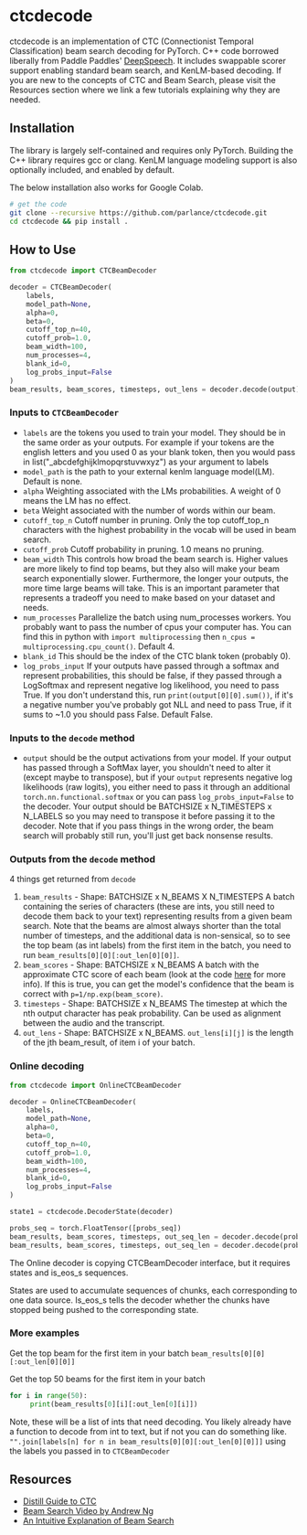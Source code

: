# ctcdecode

ctcdecode is an implementation of CTC (Connectionist Temporal Classification) beam search decoding for PyTorch.
C++ code borrowed liberally from Paddle Paddles' [DeepSpeech](https://github.com/PaddlePaddle/DeepSpeech).
It includes swappable scorer support enabling standard beam search, and KenLM-based decoding. If you are new to the concepts of CTC and Beam Search, please visit the Resources section where we link a few tutorials explaining why they are needed. 

## Installation
The library is largely self-contained and requires only PyTorch. 
Building the C++ library requires gcc or clang. 
KenLM language modeling support is also optionally included, and enabled by default.

The below installation also works for Google Colab.

```bash
# get the code
git clone --recursive https://github.com/parlance/ctcdecode.git
cd ctcdecode && pip install .
```

## How to Use

```python
from ctcdecode import CTCBeamDecoder

decoder = CTCBeamDecoder(
    labels,
    model_path=None,
    alpha=0,
    beta=0,
    cutoff_top_n=40,
    cutoff_prob=1.0,
    beam_width=100,
    num_processes=4,
    blank_id=0,
    log_probs_input=False
)
beam_results, beam_scores, timesteps, out_lens = decoder.decode(output)
```

### Inputs to `CTCBeamDecoder`
 - `labels` are the tokens you used to train your model. They should be in the same order as your outputs. For example
 if your tokens are the english letters and you used 0 as your blank token, then you would
 pass in list("_abcdefghijklmopqrstuvwxyz") as your argument to labels
 - `model_path` is the path to your external kenlm language model(LM). Default is none.
 - `alpha` Weighting associated with the LMs probabilities. A weight of 0 means the LM has no effect.
 - `beta` Weight associated with the number of words within our beam.
 - `cutoff_top_n` Cutoff number in pruning. Only the top cutoff_top_n characters with the highest probability in the vocab will be used in beam search.
 - `cutoff_prob` Cutoff probability in pruning. 1.0 means no pruning.
 - `beam_width` This controls how broad the beam search is. Higher values are more likely to find top beams, but they also
 will make your beam search exponentially slower. Furthermore, the longer your outputs, the more time large beams will take.
  This is an important parameter that represents a tradeoff you need to make based on your dataset and needs.
 - `num_processes` Parallelize the batch using num_processes workers. You probably want to pass the number of cpus your computer has. You can find this in python with `import multiprocessing` then `n_cpus = multiprocessing.cpu_count()`. Default 4.
 - `blank_id` This should be the index of the CTC blank token (probably 0). 
 - `log_probs_input` If your outputs have passed through a softmax and represent probabilities, this should be false, if they passed through a LogSoftmax and represent negative log likelihood, you need to pass True. If you don't understand this, run `print(output[0][0].sum())`, if it's a negative number you've probably got NLL and need to pass True, if it sums to ~1.0 you should pass False. Default False.

### Inputs to the `decode` method
 - `output` should be the output activations from your model. If your output has passed through a SoftMax layer, you shouldn't need to alter it (except maybe to transpose), but if your `output` represents negative log likelihoods (raw logits), you either need to pass it through an additional `torch.nn.functional.softmax` or you can pass `log_probs_input=False` to the decoder. Your output should be BATCHSIZE x N_TIMESTEPS x N_LABELS so you may need to transpose it before passing it to the decoder. Note that if you pass things in the wrong order, the beam search will probably still run, you'll just get back nonsense results. 

### Outputs from the `decode` method

4 things get returned from `decode`
 1. `beam_results` - Shape: BATCHSIZE x N_BEAMS X N_TIMESTEPS A batch containing the series of characters (these are ints, you still need to decode them back to your text) representing results from a given beam search. Note that the beams are almost always shorter than the total number of timesteps, and the additional data is non-sensical, so to see the top beam (as int labels) from the first item in the batch, you need to run `beam_results[0][0][:out_len[0][0]]`.
 1. `beam_scores` - Shape: BATCHSIZE x N_BEAMS A batch with the approximate CTC score of each beam (look at the code [here](https://github.com/parlance/ctcdecode/blob/master/ctcdecode/src/ctc_beam_search_decoder.cpp#L191-L192) for more info). If this is true, you can get the model's confidence that the beam is correct with `p=1/np.exp(beam_score)`.
 1. `timesteps` - Shape: BATCHSIZE x N_BEAMS The timestep at which the nth output character has peak probability. Can be used as alignment between the audio and the transcript.
 1. `out_lens` - Shape: BATCHSIZE x N_BEAMS. `out_lens[i][j]` is the length of the jth beam_result, of item i of your batch. 

### Online decoding

```python
from ctcdecode import OnlineCTCBeamDecoder

decoder = OnlineCTCBeamDecoder(
    labels,
    model_path=None,
    alpha=0,
    beta=0,
    cutoff_top_n=40,
    cutoff_prob=1.0,
    beam_width=100,
    num_processes=4,
    blank_id=0,
    log_probs_input=False
)

state1 = ctcdecode.DecoderState(decoder)

probs_seq = torch.FloatTensor([probs_seq])
beam_results, beam_scores, timesteps, out_seq_len = decoder.decode(probs_seq[:, :2], [state1], [False])
beam_results, beam_scores, timesteps, out_seq_len = decoder.decode(probs_seq[:, 2:], [state1], [True])

```

The Online decoder is copying CTCBeamDecoder interface, but it requires states and is_eos_s sequences. 

States are used to accumulate sequences of chunks, each corresponding to one data source. Is_eos_s tells the decoder whether the chunks have stopped being pushed to the corresponding state.

 ### More examples

Get the top beam for the first item in your batch
`beam_results[0][0][:out_len[0][0]]`

Get the top 50 beams for the first item in your batch
```python
for i in range(50):
     print(beam_results[0][i][:out_len[0][i]])
```

Note, these will be a list of ints that need decoding. You likely already have a function to decode from int to text, but if not you can do something like.
`"".join[labels[n] for n in beam_results[0][0][:out_len[0][0]]]` using the labels you passed in to `CTCBeamDecoder`


## Resources

- [Distill Guide to CTC](https://distill.pub/2017/ctc/)
- [Beam Search Video by Andrew Ng](https://www.youtube.com/watch?v=RLWuzLLSIgw)
- [An Intuitive Explanation of Beam Search](https://towardsdatascience.com/an-intuitive-explanation-of-beam-search-9b1d744e7a0f)
